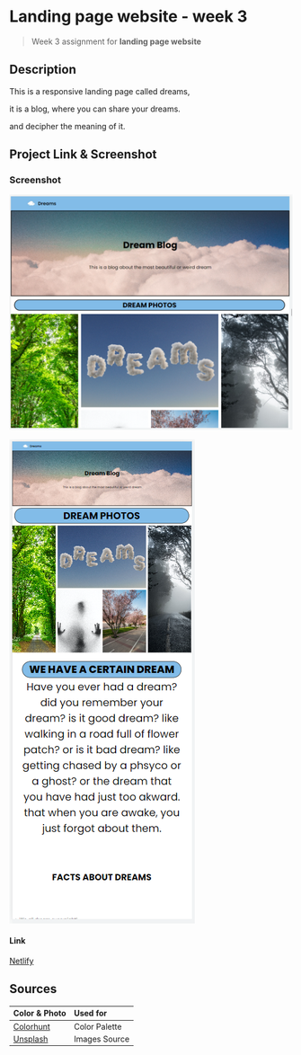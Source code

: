 # Landing page website - week 3

> Week 3 assignment for **landing page website**

## Description

This is a responsive landing page called dreams,

it is a blog, where you can share your dreams.

and decipher the meaning of it.

## Project Link & Screenshot

### Screenshot

![Dreams11](./assets/dreams11.PNG)

![Dreams22](./assets/dreams22.PNG)

#### Link

[Netlify](https://w3-landing-website-garycruisee.netlify.app/)

## Sources

| Color & Photo                      | Used for      |
| :--------------------------------- | :------------ |
| [Colorhunt](https://colorhunt.co/) | Color Palette |
| [Unsplash](https://unsplash.com/)  | Images Source |
